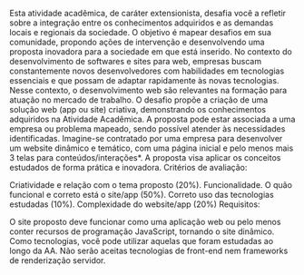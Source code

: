 Esta atividade acadêmica, de caráter extensionista, desafia você a refletir sobre a integração entre os conhecimentos adquiridos e as demandas locais e regionais da sociedade. O objetivo é mapear desafios em sua comunidade, propondo ações de intervenção e desenvolvendo uma proposta inovadora para a sociedade em que está inserido.
No contexto do desenvolvimento de softwares e sites para web, empresas buscam constantemente novos desenvolvedores com habilidades em tecnologias essenciais e que possam de adaptar rapidamente às novas tecnologias. Nesse contexto, o desenvolvimento web são relevantes na formação para atuação no mercado de trabalho.
O desafio propõe a criação de uma solução web (app ou site) criativa, demonstrando os conhecimentos adquiridos na Atividade Acadêmica. A proposta pode estar associada a uma empresa ou problema mapeado, sendo possível atender às necessidades identificadas.
Imagine-se contratado por uma empresa para desenvolver um website dinâmico e temático, com uma página inicial e pelo menos mais 3 telas para conteúdos/interações*. A proposta visa aplicar os conceitos estudados de forma prática e inovadora.
Critérios de avaliação:

Criatividade e relação com o tema proposto (20%).
Funcionalidade. O quão funcional e correto está o site/app (50%). 
Correto uso das tecnologias estudadas (10%). 
Complexidade do website/app (20%)
Requisitos:

O site proposto deve funcionar como uma aplicação web ou pelo menos conter recursos de programação JavaScript, tornando o site dinâmico.
Como tecnologias, você pode utilizar aquelas que foram estudadas ao longo da AA.
Não serão aceitas tecnologias de front-end nem frameworks de renderização servidor.
